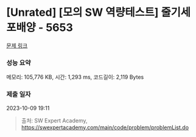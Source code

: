 # [Unrated] [모의 SW 역량테스트] 줄기세포배양 - 5653 

[문제 링크](https://swexpertacademy.com/main/code/problem/problemDetail.do?contestProbId=AWXRJ8EKe48DFAUo) 

### 성능 요약

메모리: 105,776 KB, 시간: 1,293 ms, 코드길이: 2,119 Bytes

### 제출 일자

2023-10-09 19:11



> 출처: SW Expert Academy, https://swexpertacademy.com/main/code/problem/problemList.do